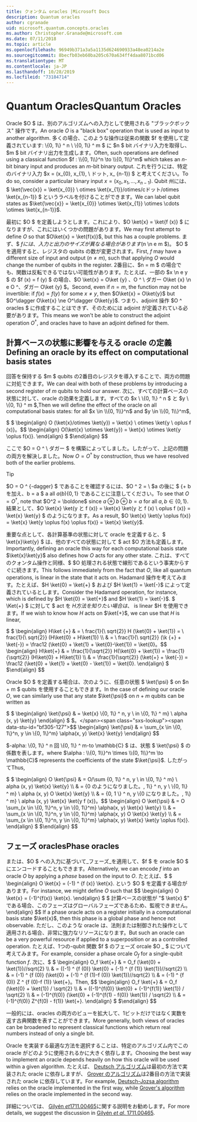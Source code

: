 ```yaml
---
title: クォンタム oracles |Microsoft Docs
description: Quantum oracles
author: cgranade
uid: microsoft.quantum.concepts.oracles
ms.author: Christopher.Granade@microsoft.com
ms.date: 07/11/2018
ms.topic: article
ms.openlocfilehash: 96949b371a3a5a1135d624690933a48ea0214a2e
ms.sourcegitcommit: 8becfb03eb60ba205c670a634ff4daa8071bcd06
ms.translationtype: MT
ms.contentlocale: ja-JP
ms.lasthandoff: 10/28/2019
ms.locfileid: "73184714"
---
```

# <a name="quantum-oracles"></a><span data-ttu-id="bf305-103">Quantum Oracles</span><span class="sxs-lookup"><span data-stu-id="bf305-103">Quantum Oracles</span></span>

<span data-ttu-id="bf305-104">Oracle $O $ は、別のアルゴリズムへの入力として使用される "ブラックボックス" 操作です。</span><span class="sxs-lookup"><span data-stu-id="bf305-104">An oracle $O$ is a "black box" operation that is used as input to another algorithm.</span></span>
<span data-ttu-id="bf305-105">多くの場合、このような操作は従来の関数 $f を使用して定義されています: \\{0, 1\\} ^ n \ \\{0, 1\\} ^ m $ に $n $ bit バイナリ入力を取得し、$m $ bit バイナリ出力を生成します。</span><span class="sxs-lookup"><span data-stu-id="bf305-105">Often, such operations are defined using a classical function $f : \\{0, 1\\}^n \to \\{0, 1\\}^m$ which takes an $n$-bit binary input and produces an $m$-bit binary output.</span></span>
<span data-ttu-id="bf305-106">これを行うには、特定のバイナリ入力 $x = (x_{0}, x_{1}, \ ドット, x_ {n-1}) $ と考えてください。</span><span class="sxs-lookup"><span data-stu-id="bf305-106">To do so, consider a particular binary input $x = (x_{0}, x_{1}, \dots, x_{n-1})$.</span></span>
<span data-ttu-id="bf305-107">Qubit 州には、$ \ket{\vec{x}} = \ket{x_{0}} \ otimes \ket{x_{1}}/otimes/cドット/otimes \ket{x_{n-1}} $ というラベルを付けることができます。</span><span class="sxs-lookup"><span data-stu-id="bf305-107">We can label qubit states as $\ket{\vec{x}} = \ket{x_{0}} \otimes \ket{x_{1}} \otimes \cdots \otimes \ket{x_{n-1}}$.</span></span>

<span data-ttu-id="bf305-108">最初に $O $ を定義しようとします。これにより、$O \ket{x} = \ket{f (x)} $ になりますが、これにはいくつかの問題があります。</span><span class="sxs-lookup"><span data-stu-id="bf305-108">We may first attempt to define $O$ so that $O\ket{x} = \ket{f(x)}$, but this has a couple problems.</span></span>
<span data-ttu-id="bf305-109">まず、$ $f には、入力と出力のサイズが異なる場合があります ($n \n e m $)。 $O $ を適用すると、レジスタの qubits の数が変更されます。</span><span class="sxs-lookup"><span data-stu-id="bf305-109">First, $f$ may have a different size of input and output ($n \ne m$), such that applying $O$ would change the number of qubits in the register.</span></span>
<span data-ttu-id="bf305-110">2番目に、$n = m $ の場合でも、関数は反転できるではない可能性があります。たとえば、一部の $x \n e y $ の $f (x) = f (y) $ の場合、$O \ket{x} = O\ket {y} $、$O ^ \ ダガー O\ket {x} \n e O ^、ダガー O\ket {y} $。</span><span class="sxs-lookup"><span data-stu-id="bf305-110">Second, even if $n = m$, the function may not be invertible: if $f(x) = f(y)$ for some $x \ne y$, then $O\ket{x} = O\ket{y}$ but $O^\dagger O\ket{x} \ne O^\dagger O\ket{y}$.</span></span>
<span data-ttu-id="bf305-111">つまり、adjoint 操作 $O ^ oracles $ に作成することはできず、そのためには adjoint が定義されている必要があります。</span><span class="sxs-lookup"><span data-stu-id="bf305-111">This means we won't be able to construct the adjoint operation $O^\dagger$, and oracles have to have an adjoint defined for them.</span></span>

## <a name="defining-an-oracle-by-its-effect-on-computational-basis-states"></a><span data-ttu-id="bf305-112">計算ベースの状態に影響を与える oracle の定義</span><span class="sxs-lookup"><span data-stu-id="bf305-112">Defining an oracle by its effect on computational basis states</span></span>
<span data-ttu-id="bf305-113">回答を保持する $m $ qubits の2番目のレジスタを導入することで、両方の問題に対処できます。</span><span class="sxs-lookup"><span data-stu-id="bf305-113">We can deal with both of these problems by introducing a second register of $m$ qubits to hold our answer.</span></span>
<span data-ttu-id="bf305-114">次に、すべての計算ベースの状態に対して、oracle の効果を定義します。すべての $x \ \\{0, 1\\} ^ n $ と $y \ \\{0, 1\\} ^ m $,</span><span class="sxs-lookup"><span data-stu-id="bf305-114">Then we will define the effect of the oracle on all computational basis states: for all $x \in \\{0, 1\\}^n$ and $y \in \\{0, 1\\}^m$,</span></span>

<span data-ttu-id="bf305-115">$ $ \begin{align} O (\ket{x}/otimes \ket{y}) = \ket{x} \ otimes \ket{y \ oplus f (x)}。</span><span class="sxs-lookup"><span data-stu-id="bf305-115">$$ \begin{align} O(\ket{x} \otimes \ket{y}) = \ket{x} \otimes \ket{y \oplus f(x)}.</span></span>
<span data-ttu-id="bf305-116">\end{align} $ $</span><span class="sxs-lookup"><span data-stu-id="bf305-116">\end{align} $$</span></span>

<span data-ttu-id="bf305-117">ここで $O = O ^ \ ダガー $ を構築によってしました。したがって、上記の問題の両方を解決しました。</span><span class="sxs-lookup"><span data-stu-id="bf305-117">Now $O = O^\dagger$ by construction, thus we have resolved both of the earlier problems.</span></span>

> [!TIP]
> <span data-ttu-id="bf305-118">$O = O ^ {-dagger} $ であることを確認するには、$O ^ 2 = \ $a の後に $ {+ b を加え、b = a $ a all $a (b) \{0, 1\}$ であることに注意してください。</span><span class="sxs-lookup"><span data-stu-id="bf305-118">To see that $O = O^{\dagger}$, note that $O^2 = \boldone$ since $a \oplus b \oplus b = a$ for all $a, b \in \{0, 1\}$.</span></span>
> <span data-ttu-id="bf305-119">結果として、$O \ket{x} \ket{y と f (x)} = \ket{x} \ket{y と f (x) \ oplus f (x)} = \ket{x} \ket{y} $ のようになります。</span><span class="sxs-lookup"><span data-stu-id="bf305-119">As a result, $O \ket{x} \ket{y \oplus f(x)} = \ket{x} \ket{y \oplus f(x) \oplus f(x)} = \ket{x} \ket{y}$.</span></span>

<span data-ttu-id="bf305-120">重要な点として、各計算基準の状態に対して oracle を定義すると、$ \ket{x}\ket{y} $ は、他のすべての状態に対して $ act $O 方法も定義します。</span><span class="sxs-lookup"><span data-stu-id="bf305-120">Importantly, defining an oracle this way for each computational basis state $\ket{x}\ket{y}$ also defines how $O$ acts for any other state.</span></span>
<span data-ttu-id="bf305-121">これは、すべてのクォンタム操作と同様、$ $O 処理される状態で線形であるという事実からすぐに続きます。</span><span class="sxs-lookup"><span data-stu-id="bf305-121">This follows immediately from the fact that $O$, like all quantum operations, is linear in the state that it acts on.</span></span>
<span data-ttu-id="bf305-122">Hadamard 操作を考えてみます。たとえば、$H \ket{0} = \ket{+} $ および $H \ket{1} = \ket{-}$ によって定義されているとします。</span><span class="sxs-lookup"><span data-stu-id="bf305-122">Consider the Hadamard operation, for instance, which is defined by $H \ket{0} = \ket{+}$ and $H \ket{1} = \ket{-}$.</span></span>
<span data-ttu-id="bf305-123">$ \Ket{+} $ に対して $ act を $H 方法を知りたい場合は、$ is linear $H を使用できます。</span><span class="sxs-lookup"><span data-stu-id="bf305-123">If we wish to know how $H$ acts on $\ket{+}$, we can use that $H$ is linear,</span></span>

<span data-ttu-id="bf305-124">$ $ \begin{align} H\ket {+} & = \ frac{1}{\ sqrt{2}} H (\ket{0} + \ket{1}) = \ frac{1}{\ sqrt{2}} (H\ket{0} + H\ket{1}) \\\\ & = \ frac{1}{\ sqrt{2}} (\k {+} + \ket{-}) = \frac12 (\ket{0} + \ket{1} + \ket{0}-\ket{1}) = \ket{0}。</span><span class="sxs-lookup"><span data-stu-id="bf305-124">$$ \begin{align} H\ket{+} & = \frac{1}{\sqrt{2}} H(\ket{0} + \ket{1}) = \frac{1}{\sqrt{2}} (H\ket{0} + H\ket{1}) \\\\ & = \frac{1}{\sqrt{2}} (\ket{+} + \ket{-}) = \frac12 (\ket{0} + \ket{1} + \ket{0} - \ket{1}) = \ket{0}.</span></span>
<span data-ttu-id="bf305-125">\end{align} $ $</span><span class="sxs-lookup"><span data-stu-id="bf305-125">\end{align} $$</span></span>

<span data-ttu-id="bf305-126">Oracle $O $ を定義する場合は、次のように、任意の状態 $ \ket{\psi} $ on $n + m $ qubits を使用することもできます。</span><span class="sxs-lookup"><span data-stu-id="bf305-126">In the case of defining our oracle $O$, we can similarly use that any state $\ket{\psi}$ on $n + m$ qubits can be written as</span></span>

<span data-ttu-id="bf305-127">$ $ \begin{align} \ket{\psi} & = \ket{x} \\{0, 1\\} ^ n, y \ in \\{0, 1\\} ^ m} \ alpha (x, y) \ket{y} \end{align} $ $。</span><span class="sxs-lookup"><span data-stu-id="bf305-127">$$ \begin{align} \ket{\psi} & = \sum_{x \in \\{0, 1\\}^n, y \in \\{0, 1\\}^m} \alpha(x, y) \ket{x} \ket{y} \end{align} $$</span></span>

<span data-ttu-id="bf305-128">$-alpha: \\{0, 1\\} ^ n 回 \\{0, 1\\} ^ m-to \mathbb{C} $ は、状態 $ \ket{\psi} $ の係数を表します。</span><span class="sxs-lookup"><span data-stu-id="bf305-128">where $\alpha : \\{0, 1\\}^n \times \\{0, 1\\}^m \to \mathbb{C}$ represents the coefficients of the state $\ket{\psi}$.</span></span> <span data-ttu-id="bf305-129">したがって</span><span class="sxs-lookup"><span data-stu-id="bf305-129">Thus,</span></span>

<span data-ttu-id="bf305-130">$ $ \begin{align} O \ket{\psi} & = O/\\sum {0, 1\\} ^ n, y \ in \\{0, 1\\} ^ m} \ alpha (x, y) \ket{x} \ket{y} \\\\ & = {0 のようになりました。, 1\\} ^ n, y \ \\{0, 1\\} ^ m} \ alpha (x, y) O \ket{x} \ket{y} \\\\ & = {0, 1 \\} ^ n, y \\\{0 になりました。, 1\\} ^ m} \ alpha (x, y) \ket{x} \ket{y f (x)}。</span><span class="sxs-lookup"><span data-stu-id="bf305-130">$$ \begin{align} O \ket{\psi} & = O \sum_{x \in \\{0, 1\\}^n, y \in \\{0, 1\\}^m} \alpha(x, y) \ket{x} \ket{y} \\\\ & = \sum_{x \in \\{0, 1\\}^n, y \in \\{0, 1\\}^m} \alpha(x, y) O \ket{x} \ket{y} \\\\ & = \sum_{x \in \\{0, 1\\}^n, y \in \\{0, 1\\}^m} \alpha(x, y) \ket{x} \ket{y \oplus f(x)}.</span></span>
<span data-ttu-id="bf305-131">\end{align} $ $</span><span class="sxs-lookup"><span data-stu-id="bf305-131">\end{align} $$</span></span>

## <a name="phase-oracles"></a><span data-ttu-id="bf305-132">フェーズ oracles</span><span class="sxs-lookup"><span data-stu-id="bf305-132">Phase oracles</span></span>
<span data-ttu-id="bf305-133">または、$O $ への入力に基づいて_フェーズ_を適用して、$f $ を oracle $O $ にエンコードすることもできます。</span><span class="sxs-lookup"><span data-stu-id="bf305-133">Alternatively, we can encode $f$ into an oracle $O$ by applying a _phase_ based on the input to $O$.</span></span>
<span data-ttu-id="bf305-134">たとえば、$ $ \begin{align} O \ket{x} = (-1) ^ {f (x)} \ket{x}. という $O $ を定義する場合があります。</span><span class="sxs-lookup"><span data-stu-id="bf305-134">For instance, we might define $O$ such that $$ \begin{align} O \ket{x} = (-1)^{f(x)} \ket{x}.</span></span>
<span data-ttu-id="bf305-135">\end{align} $ $ 計算ベースの状態が "$ \ket{x} $" である場合、このフェーズはグローバルフェーズであるため、監視できません。</span><span class="sxs-lookup"><span data-stu-id="bf305-135">\end{align} $$ If a phase oracle acts on a register initially in a computational basis state $\ket{x}$, then this phase is a global phase and hence not observable.</span></span>
<span data-ttu-id="bf305-136">ただし、このような oracle は、法則または制御された操作として適用される場合、非常に強力なリソースになります。</span><span class="sxs-lookup"><span data-stu-id="bf305-136">But such an oracle can be a very powerful resource if applied to a superposition or as a controlled operation.</span></span>
<span data-ttu-id="bf305-137">たとえば、1つの-qubit 関数 $f $ のフェーズ orcale $O _ $ について考えてみます。</span><span class="sxs-lookup"><span data-stu-id="bf305-137">For example, consider a phase orcale $O_f$ for a single-qubit function $f$.</span></span>
<span data-ttu-id="bf305-138">次に、$ $ \begin{align} O_f \ket{+} & = O_f (\ket{0} + \ket{1})//sqrt{2} \\\\ & = ((-1) ^ {f (0)} \ket{0} + (-1) ^ {f (1)} \ket{1})//sqrt{2} \\\\ & = (-1) ^ {f (0)} (\ket{0} + (-1) ^ {f (1)-f (0)} \ket{1})//sqrt{2} \\\\ & = (-1) ^ {f (0)} Z ^ {f (0)-f (1)} \ket{+}。</span><span class="sxs-lookup"><span data-stu-id="bf305-138">Then, $$ \begin{align} O_f \ket{+} & = O_f (\ket{0} + \ket{1}) / \sqrt{2} \\\\ & = ((-1)^{f(0)} \ket{0} + (-1)^{f(1)} \ket{1}) / \sqrt{2} \\\\ & = (-1)^{f(0)} (\ket{0} + (-1)^{f(1) - f(0)} \ket{1}) / \sqrt{2} \\\\ & = (-1)^{f(0)} Z^{f(0) - f(1)} \ket{+}.</span></span>
<span data-ttu-id="bf305-139">\end{align} $ $</span><span class="sxs-lookup"><span data-stu-id="bf305-139">\end{align} $$</span></span>

<span data-ttu-id="bf305-140">一般的には、oracles の両方のビューを拡大して、1ビットだけではなく実数を返す古典関数を表すことができます。</span><span class="sxs-lookup"><span data-stu-id="bf305-140">More generally, both views of oracles can be broadened to represent classical functions which return real numbers instead of only a single bit.</span></span>

<span data-ttu-id="bf305-141">Oracle を実装する最適な方法を選択することは、特定のアルゴリズム内でこの oracle がどのように使用されるかに大きく依存します。</span><span class="sxs-lookup"><span data-stu-id="bf305-141">Choosing the best way to implement an oracle depends heavily on how this oracle will be used within a given algorithm.</span></span>
<span data-ttu-id="bf305-142">たとえば、 [Deutsch アルゴリズム](https://en.wikipedia.org/wiki/Deutsch%E2%80%93Jozsa_algorithm)は最初の方法で実装された oracle に依存しますが、 [Grover のアルゴリズム](https://en.wikipedia.org/wiki/Grover's_algorithm)は2番目の方法で実装された oracle に依存しています。</span><span class="sxs-lookup"><span data-stu-id="bf305-142">For example, [Deutsch-Jozsa algorithm](https://en.wikipedia.org/wiki/Deutsch%E2%80%93Jozsa_algorithm) relies on the oracle implemented in the first way, while [Grover's algorithm](https://en.wikipedia.org/wiki/Grover's_algorithm) relies on the oracle implemented in the second way.</span></span>


<span data-ttu-id="bf305-143">詳細については、 [Gilyén *et*1711.00465](https://arxiv.org/abs/1711.00465)に関する説明をお勧めします。</span><span class="sxs-lookup"><span data-stu-id="bf305-143">For more details, we suggest the discussion in [Gilyén *et al*. 1711.00465](https://arxiv.org/abs/1711.00465).</span></span>
